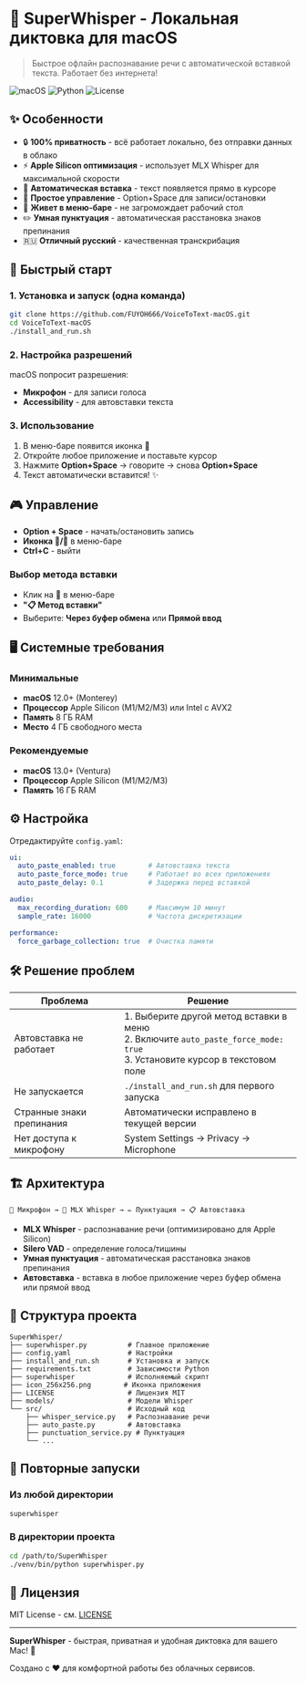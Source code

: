 # 🎤 SuperWhisper - Локальная диктовка для macOS

> Быстрое офлайн распознавание речи с автоматической вставкой текста. Работает без интернета!

![macOS](https://img.shields.io/badge/macOS-12.0+-blue)
![Python](https://img.shields.io/badge/Python-3.12+-green)
![License](https://img.shields.io/badge/License-MIT-yellow)

## ✨ Особенности

- 🔒 **100% приватность** - всё работает локально, без отправки данных в облако
- ⚡ **Apple Silicon оптимизация** - использует MLX Whisper для максимальной скорости
- 🎯 **Автоматическая вставка** - текст появляется прямо в курсоре
- 🎤 **Простое управление** - Option+Space для записи/остановки
- 📱 **Живет в меню-баре** - не загромождает рабочий стол
- ✏️ **Умная пунктуация** - автоматическая расстановка знаков препинания
- 🇷🇺 **Отличный русский** - качественная транскрибация

## 🚀 Быстрый старт

### 1. Установка и запуск (одна команда)
```bash
git clone https://github.com/FUYOH666/VoiceToText-macOS.git
cd VoiceToText-macOS
./install_and_run.sh
```

### 2. Настройка разрешений
macOS попросит разрешения:
- **Микрофон** - для записи голоса
- **Accessibility** - для автовставки текста

### 3. Использование
1. В меню-баре появится иконка 🎤
2. Откройте любое приложение и поставьте курсор
3. Нажмите **Option+Space** → говорите → снова **Option+Space**
4. Текст автоматически вставится! ✨

## 🎮 Управление

- **Option + Space** - начать/остановить запись
- **Иконка 🎤/🔴** в меню-баре
- **Ctrl+C** - выйти

### Выбор метода вставки
- Клик на 🎤 в меню-баре
- **"📋 Метод вставки"**
- Выберите: **Через буфер обмена** или **Прямой ввод**

## 🖥 Системные требования

### Минимальные
- **macOS** 12.0+ (Monterey)
- **Процессор** Apple Silicon (M1/M2/M3) или Intel с AVX2
- **Память** 8 ГБ RAM
- **Место** 4 ГБ свободного места

### Рекомендуемые
- **macOS** 13.0+ (Ventura)
- **Процессор** Apple Silicon (M1/M2/M3)
- **Память** 16 ГБ RAM

## ⚙️ Настройка

Отредактируйте `config.yaml`:

```yaml
ui:
  auto_paste_enabled: true        # Автовставка текста
  auto_paste_force_mode: true     # Работает во всех приложениях
  auto_paste_delay: 0.1           # Задержка перед вставкой

audio:
  max_recording_duration: 600     # Максимум 10 минут
  sample_rate: 16000              # Частота дискретизации

performance:
  force_garbage_collection: true  # Очистка памяти
```

## 🛠 Решение проблем

| Проблема | Решение |
|----------|---------|
| Автовставка не работает | 1. Выберите другой метод вставки в меню<br>2. Включите `auto_paste_force_mode: true`<br>3. Установите курсор в текстовом поле |
| Не запускается | `./install_and_run.sh` для первого запуска |
| Странные знаки препинания | Автоматически исправлено в текущей версии |
| Нет доступа к микрофону | System Settings → Privacy → Microphone |

## 🏗 Архитектура

```
🎤 Микрофон → 🧠 MLX Whisper → ✏️ Пунктуация → 📋 Автовставка
```

- **MLX Whisper** - распознавание речи (оптимизировано для Apple Silicon)
- **Silero VAD** - определение голоса/тишины
- **Умная пунктуация** - автоматическая расстановка знаков препинания
- **Автовставка** - вставка в любое приложение через буфер обмена или прямой ввод

## 📁 Структура проекта

```
SuperWhisper/
├── superwhisper.py          # Главное приложение
├── config.yaml              # Настройки
├── install_and_run.sh       # Установка и запуск
├── requirements.txt         # Зависимости Python
├── superwhisper             # Исполняемый скрипт
├── icon_256x256.png        # Иконка приложения
├── LICENSE                  # Лицензия MIT
├── models/                  # Модели Whisper
└── src/                     # Исходный код
    ├── whisper_service.py   # Распознавание речи
    ├── auto_paste.py        # Автовставка
    ├── punctuation_service.py # Пунктуация
    └── ...
```

## 🔧 Повторные запуски

### Из любой директории
```bash
superwhisper
```

### В директории проекта
```bash
cd /path/to/SuperWhisper
./venv/bin/python superwhisper.py
```

## 📜 Лицензия

MIT License - см. [LICENSE](LICENSE)

---

**SuperWhisper** - быстрая, приватная и удобная диктовка для вашего Mac! 🚀

Создано с ❤️ для комфортной работы без облачных сервисов.